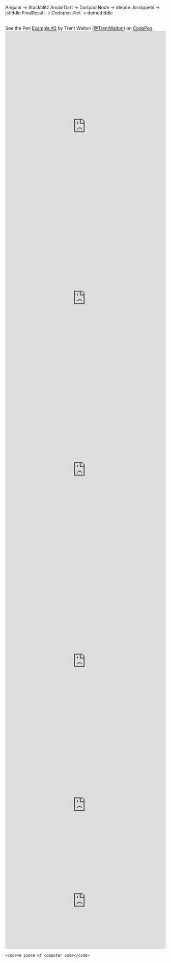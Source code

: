 Angular -> Stackblitz
AnularDart -> Dartpad
Node -> ideone
Jssnippets -> jsfiddle
FinalResult -> Codepen
.Net -> dotnetfiddle

<script src="https://ideone.com/e.js/QoJf8w" type="text/javascript"></script>
<script style=" height: 600px;width: 100%" async="" src="//jsfiddle.net/afabbro/vrVAP/embed/"></script>
<br />
<div class="codepen" data-default-tab="css,result" data-embed-version="2" data-height="265" data-pen-title="Example #2" data-slug-hash="eyaDr" data-theme-id="0" data-user="TrentWalton">
See the Pen <a href="https://codepen.io/TrentWalton/pen/eyaDr/">Example #2</a> by Trent Walton (<a href="https://codepen.io/TrentWalton">@TrentWalton</a>) on <a href="https://codepen.io/">CodePen</a>.</div>
<script async="" src="https://production-assets.codepen.io/assets/embed/ei.js"></script>
<iframe allowfullscren="allowfullscren" frameborder="0" src="https://embed.plnkr.co/GvOO1itX8MG7zJLywSN8" style="height: 600px; width: 100%;"></iframe>
<iframe frameborder="0" height="475" src="https://dotnetfiddle.net/Widget/CsCons" width="100%"></iframe>
<iframe frameborder="0" src="https://stackblitz.com/edit/angular-router-basic-example?embed=1&amp;file=app/app.routing.module.ts" style="height: 600px; width: 100%;"></iframe>
<iframe frameborder="0" src="https://tio.run/##y0osSyxOLsosKNHNy09J/f8/OT@vOD8nVS8nP11D3SM1JydfRyE8vygnRVFd8/9/AA" style="height: 600px; width: 100%;"></iframe>
<iframe src='https://dartpad.dartlang.org/embed-dart.html?id=fb763a4a770b5cdd896982e10ccf4118' style='height:300px;width:100%;' frameborder='0'></iframe>
<iframe src='https://dartpad.dartlang.org/embed-html.html?id=fb763a4a770b5cdd896982e10ccf4118' style='height:300px;width:100%;' frameborder='0'></iframe>

```
<code>A piece of computer code</code>

```
